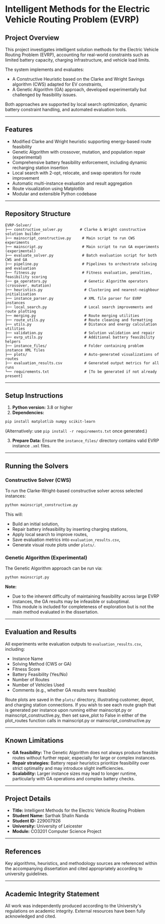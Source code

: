 # Intelligent Methods for the Electric Vehicle Routing Problem (EVRP)

## Project Overview

This project investigates intelligent solution methods for the Electric Vehicle Routing Problem (EVRP), accounting for real-world constraints such as limited battery capacity, charging infrastructure, and vehicle load limits.

The system implements and evaluates:
- A Constructive Heuristic based on the Clarke and Wright Savings algorithm (CWS) adapted for EV constraints,
- A Genetic Algorithm (GA) approach, developed experimentally but challenged by feasibility issues.

Both approaches are supported by local search optimization, dynamic battery constraint handling, and automated evaluation tools.

---

## Features

- Modified Clarke and Wright heuristic supporting energy-based route feasibility
- Genetic Algorithm with crossover, mutation, and population repair (experimental)
- Comprehensive battery feasibility enforcement, including dynamic recharging station insertion
- Local search with 2-opt, relocate, and swap operators for route improvement
- Automatic multi-instance evaluation and result aggregation
- Route visualization using Matplotlib
- Modular and extensible Python codebase

---

## Repository Structure

```
EVRP-Solver/
├── constructive_solver.py        # Clarke & Wright constructive solution builder
├── mainscript_constructive.py     # Main script to run CWS experiments
├── mainscript.py                  # Main script to run GA experiments (experimental)
├── evaluate_solver.py             # Batch evaluation script for both CWS and GA
├── pipeline.py                    # Pipelines to orchestrate solving and evaluation
├── fitness.py                     # Fitness evaluation, penalties, feasibility scoring
├── ga_operators.py                 # Genetic Algorithm operators (crossover, mutation)
├── heuristics.py                   # Clustering and nearest-neighbour initialisation
├── instance_parser.py              # XML file parser for EVRP instances
├── local_search.py                 # Local search improvements and route plotting
├── merging.py                      # Route merging utilities
├── route_utils.py                  # Route cleaning and formatting
├── utils.py                        # Distance and energy calculation utilities
├── validation.py                   # Solution validation and repair
├── evrp_utils.py                   # Additional battery feasibility helpers
├── instance_files/                 # Folder containing problem instance XML files
├── plots/                          # Auto-generated visualizations of routes
├── evaluation_results.csv          # Generated output metrics for all runs
└── requirements.txt                # [To be generated if not already present]
```

---

## Setup Instructions

1. **Python version:** 3.8 or higher
2. **Dependencies:**
```bash
pip install matplotlib numpy scikit-learn
```
(Alternatively: use `pip install -r requirements.txt` once generated.)

3. **Prepare Data:**
   Ensure the `instance_files/` directory contains valid EVRP instance `.xml` files.

---

## Running the Solvers

### Constructive Solver (CWS)

To run the Clarke-Wright-based constructive solver across selected instances:

```bash
python mainscript_constructive.py
```

This will:
- Build an initial solution,
- Repair battery infeasibility by inserting charging stations,
- Apply local search to improve routes,
- Save evaluation metrics into `evaluation_results.csv`,
- Generate visual route plots under `plots/`.

### Genetic Algorithm (Experimental)

The Genetic Algorithm approach can be run via:

```bash
python mainscript.py
```

**Note:**  
- Due to the inherent difficulty of maintaining feasibility across large EVRP instances, the GA results may be infeasible or suboptimal.  
- This module is included for completeness of exploration but is not the main method evaluated in the dissertation.

---

## Evaluation and Results

All experiments write evaluation outputs to `evaluation_results.csv`, including:
- Instance Name
- Solving Method (CWS or GA)
- Fitness Score
- Battery Feasibility (Yes/No)
- Number of Routes
- Number of Vehicles Used
- Comments (e.g., whether GA results were feasible)

Route plots are saved in the `plots/` directory, illustrating customer, depot, and charging station connections. 
If you wish to see each route graph that is generated per instance upon running either mainscript.py or mainscript_constructive.py, then set save_plot to False in either of the plot_routes function calls in mainscript.py or mainscript_constructive.py



---

## Known Limitations

- **GA feasibility:** The Genetic Algorithm does not always produce feasible routes without further repair, especially for large or complex instances.
- **Repair strategies:** Battery repair heuristics prioritize feasibility over strict optimality and may introduce slight inefficiencies.
- **Scalability:** Larger instance sizes may lead to longer runtime, particularly with GA operations and complex battery checks.

---

## Project Details

- **Title:** Intelligent Methods for the Electric Vehicle Routing Problem
- **Student Name:** Sarthak Shalin Nanda
- **Student ID:** 229007926
- **University:** University of Leicester
- **Module:** CO3201 Computer Science Project


---

## References

Key algorithms, heuristics, and methodology sources are referenced within the accompanying dissertation and cited appropriately according to university guidelines.

---

## Academic Integrity Statement

All work was independently produced according to the University's regulations on academic integrity. External resources have been fully acknowledged and cited.
